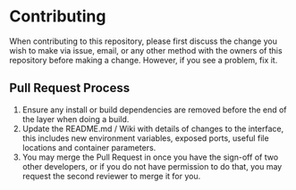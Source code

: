 # Contributing

When contributing to this repository, please first discuss the change you wish to make via issue,
email, or any other method with the owners of this repository before making a change. However, if
you see a problem, fix it.

## Pull Request Process

1. Ensure any install or build dependencies are removed before the end of the layer when doing a 
   build.
2. Update the README.md / Wiki with details of changes to the interface, this includes new environment 
   variables, exposed ports, useful file locations and container parameters.
3. You may merge the Pull Request in once you have the sign-off of two other developers, or if you 
   do not have permission to do that, you may request the second reviewer to merge it for you.
